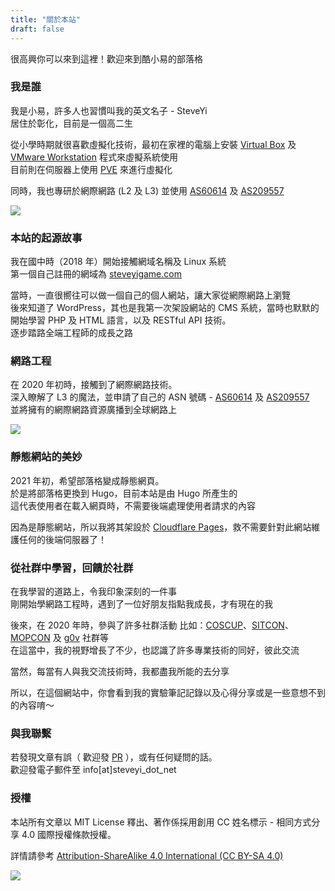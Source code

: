 ```yaml
---
title: "關於本站"
draft: false
---
```


很高興你可以來到這裡！歡迎來到酷小易的部落格

### 我是誰

我是小易，許多人也習慣叫我的英文名子 - SteveYi  
居住於彰化，目前是一個高二生

從小學時期就很喜歡虛擬化技術，最初在家裡的電腦上安裝 [Virtual Box](https://www.virtualbox.org/) 及 [VMware Workstation](https://www.vmware.com/products/workstation-pro.html) 程式來虛擬系統使用  
目前則在伺服器上使用 [PVE](https://pve.proxmox.com/) 來進行虛擬化

同時，我也專研於網際網路 (L2 及 L3) 並使用 [AS60614](https://whois.steveyi.net/whois/AS60614) 及 [AS209557](https://whois.steveyi.net/whois/AS209557)

![](https://static.yiy.tw/media/yi/life/image04.jpg)

### 本站的起源故事

我在國中時（2018 年）開始接觸網域名稱及 Linux 系統  
第一個自己註冊的網域為 [steveyigame.com](https://whois.steveyi.net/whois/steveyigame.com)

當時，一直很嚮往可以做一個自己的個人網站，讓大家從網際網路上瀏覽  
後來知道了 WordPress，其也是我第一次架設網站的 CMS 系統，當時也默默的開始學習 PHP 及 HTML 語言，以及 RESTful API 技術。  
逐步踏路全端工程師的成長之路  

### 網路工程

在 2020 年初時，接觸到了網際網路技術。  
深入瞭解了 L3 的魔法，並申請了自己的 ASN 號碼 - [AS60614](https://whois.steveyi.net/whois/AS60614) 及 [AS209557](https://whois.steveyi.net/whois/AS209557)  
並將擁有的網際網路資源廣播到全球網路上

![](https://static.yiy.tw/media/blog/1614068570.png)

### 靜態網站的美妙

2021 年初，希望部落格變成靜態網頁。  
於是將部落格更換到 Hugo，目前本站是由 Hugo 所產生的  
這代表使用者在載入網頁時，不需要後端處理使用者請求的內容

因為是靜態網站，所以我將其架設於 [Cloudflare Pages](https://pages.cloudflare.com/)，救不需要針對此網站維護任何的後端伺服器了！

### 從社群中學習，回饋於社群

在我學習的道路上，令我印象深刻的一件事  
剛開始學網路工程時，遇到了一位好朋友指點我成長，才有現在的我

後來，在 2020 年時，參與了許多社群活動 比如：[COSCUP](https://coscup.org/)、[SITCON](https://sitcon.org/)、[MOPCON](https://mopcon.org/2020/) 及 [g0v](https://g0v.tw/) 社群等  
在這當中，我的視野增長了不少，也認識了許多專業技術的同好，彼此交流

當然，每當有人與我交流技術時，我都盡我所能的去分享

所以，在這個網站中，你會看到我的實驗筆記記錄以及心得分享或是一些意想不到的內容唷～

### 與我聯繫

若發現文章有誤（ 歡迎發 [PR](https://github.com/steveyiyo/blog_source/pulls) ），或有任何疑問的話。  
歡迎發電子郵件至 info[at]steveyi_dot_net

### 授權

本站所有文章以 MIT License 釋出、著作係採用創用 CC 姓名標示 - 相同方式分享 4.0 國際授權條款授權。

詳情請參考 [Attribution-ShareAlike 4.0 International (CC BY-SA 4.0)](http://creativecommons.org/licenses/by-sa/4.0/)

![](https://mirrors.creativecommons.org/presskit/buttons/88x31/png/by-nc-sa.png)